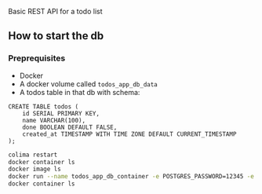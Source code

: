 Basic REST API for a todo list

## How to start the db

### Preprequisites

- Docker
- A docker volume called `todos_app_db_data`
- A todos table in that db with schema:

```
CREATE TABLE todos (
    id SERIAL PRIMARY KEY,
    name VARCHAR(100),
    done BOOLEAN DEFAULT FALSE,
    created_at TIMESTAMP WITH TIME ZONE DEFAULT CURRENT_TIMESTAMP
);
```


```bash
colima restart
docker container ls
docker image ls
docker run --name todos_app_db_container -e POSTGRES_PASSWORD=12345 -e POSTGRES_USER=asdfg -e POSTGRES_DB=todos_app_db -p 127.0.0.1:5432:5432 -v todos_app_db_data:/var/lib/postgresql/data -d postgres
docker container ls
```

